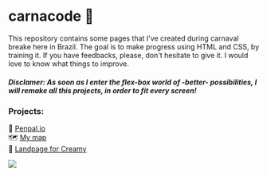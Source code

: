 # carnacode 🎉

This repository contains some pages that I've created during carnaval breake here in Brazil. The goal is to make progress using HTML and CSS, by training it. If you have feedbacks, please, don't hesitate to give it. I would love to know what things to improve. 
##### Disclamer: As soon as I enter the flex-box world of -better- possibilities, I will remake all this projects, in order to fit every screen!


### Projects: 
💌 [Penpal.io](https://github.com/calvitoria/carnacode/tree/main/penpal.io) <br>
🗺️ [My map](https://github.com/calvitoria/carnacode/tree/main/my-way-map) <br>
🧴 [Landpage for Creamy](https://github.com/calvitoria/carnacode/tree/main/remake-creamy) <br>


<div>
   <img align="center" src="https://user-images.githubusercontent.com/95686401/155863156-1b32802a-4c23-41ca-b585-80b7b07f9dab.gif" />
</div>
